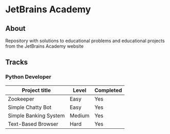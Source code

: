# JetBrains Academy

## About 

Repository with solutions to educational problems and educational projects from the JetBrains Academy website

## Tracks

### Python Developer

| Project title | Level | Completed |
| --- | --- | --- |
| Zookeeper | Easy | Yes |
| Simple Chatty Bot | Easy | Yes |
| Simple Banking System | Medium | Yes |
| Text-Based Browser | Hard | Yes |

